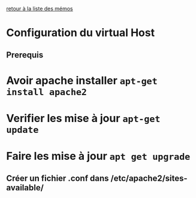 [retour à la liste des mémos](https://github.com/Sergio2008/memo/blob/master/README.md)

# Configuration du virtual Host

## Prerequis

# Avoir apache installer `apt-get install apache2`

# Verifier les mise à jour ` apt-get update `

# Faire les mise à jour `apt get upgrade`

## Créer un fichier .conf dans /etc/apache2/sites-available/
